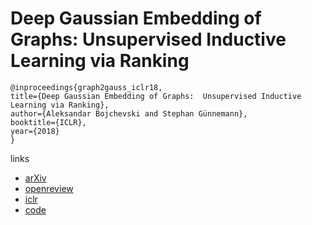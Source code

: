 #  Deep Gaussian Embedding of Graphs: Unsupervised Inductive Learning via Ranking
```
@inproceedings{graph2gauss_iclr18,
title={Deep Gaussian Embedding of Graphs:  Unsupervised Inductive Learning via Ranking},
author={Aleksandar Bojchevski and Stephan Günnemann},
booktitle={ICLR},
year={2018}
}
```
links
- [arXiv](https://arxiv.org/abs/1707.03815)
- [openreview](https://openreview.net/forum?id=r1ZdKJ-0W)
- [iclr](https://iclr.cc/Conferences/2018/Schedule?showEvent=188)
- [code](https://github.com/abojchevski/graph2gauss)
